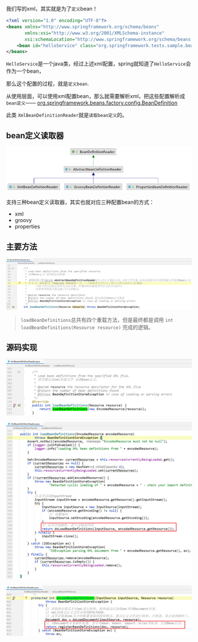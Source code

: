 我们写的xml，其实就是为了`定义`bean！

```xml
<?xml version="1.0" encoding="UTF-8"?>
<beans xmlns="http://www.springframework.org/schema/beans"
       xmlns:xsi="http://www.w3.org/2001/XMLSchema-instance"
       xsi:schemaLocation="http://www.springframework.org/schema/beans https://www.springframework.org/schema/beans/spring-beans-2.0.xsd">
    <bean id="helloService" class="org.springframework.tests.sample.beans.HelloService" />
</beans>
```

`HelloService`是一个java类，经过上述xml配置，spring就知道了`HelloService`会作为一个bean，

那么这个配置的过程，就是`定义bean`.

从使用层面，可以使用xml配置bean，那么就需要解析xml，把这些配置解析成`bean定义`—— [org.springframework.beans.factory.config.BeanDefinition](../BeanDefinition/BeanDefinition.md)



此类 `XmlBeanDefinitionReader`就是`读取bean定义`的。

## bean定义读取器

![image-20210816164812564](../BeanFactory/images/image-20210816164812564.png)

支持三种bean定义读取器，其实也就对应三种配置bean的方式：

- xml
- groovy
- properties



## 主要方法

![image-20210816165007083](../BeanFactory/images/image-20210816165007083.png)

> `loadBeanDefinitions`总共有四个重载方法，但是最终都是调用 `int loadBeanDefinitions(Resource resource)` 完成的逻辑。

## 源码实现

![image-20210816165150525](../BeanFactory/images/image-20210816165150525.png)

![image-20210816165220325](../BeanFactory/images/image-20210816165220325.png)



![image-20210816165236970](../BeanFactory/images/image-20210816165236970.png)

